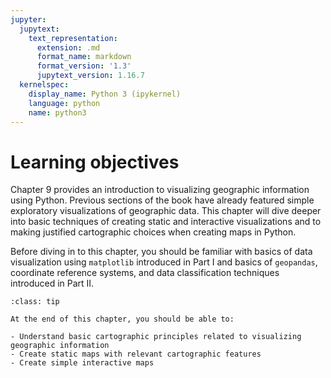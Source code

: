 ```yaml
---
jupyter:
  jupytext:
    text_representation:
      extension: .md
      format_name: markdown
      format_version: '1.3'
      jupytext_version: 1.16.7
  kernelspec:
    display_name: Python 3 (ipykernel)
    language: python
    name: python3
---
```


<!-- #region editable=true slideshow={"slide_type": ""} tags=["learning_objectives"] -->
# Learning objectives
<!-- #endregion -->

<!-- #region editable=true slideshow={"slide_type": ""} -->
Chapter 9 provides an introduction to visualizing geographic information using Python. Previous sections of the book have already featured simple exploratory visualizations of geographic data. This chapter will dive deeper into basic techniques of creating static and interactive visualizations and to making justified cartographic choices when creating maps in Python. 

Before diving in to this chapter, you should be familiar with basics of data visualization using `matplotlib` introduced in Part I and basics of `geopandas`, coordinate reference systems, and data classification techniques introduced in Part II.
<!-- #endregion -->

<!-- #region editable=true slideshow={"slide_type": ""} tags=["lo_box"] -->
```{admonition} Learning objectives
:class: tip

At the end of this chapter, you should be able to:

- Understand basic cartographic principles related to visualizing geographic information
- Create static maps with relevant cartographic features
- Create simple interactive maps 


```
<!-- #endregion -->
